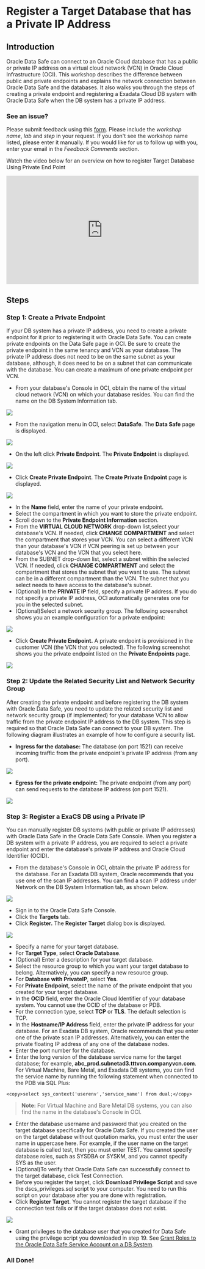 # Register a Target Database that has a Private IP Address

## Introduction
Oracle Data Safe can connect to an Oracle Cloud database that has a public or private IP address on a virtual cloud network (VCN) in Oracle Cloud Infrastructure (OCI). This workshop describes the difference between public and private endpoints and explains the network connection between Oracle Data Safe and the databases. It also walks you through the steps of creating a private endpoint and registering a Exadata Cloud DB system with Oracle Data Safe when the DB system has a private IP address.

### See an issue?
Please submit feedback using this [form](https://apexapps.oracle.com/pls/apex/f?p=133:1:::::P1_FEEDBACK:1). Please include the *workshop name*, *lab* and *step* in your request.  If you don't see the workshop name listed, please enter it manually. If you would like for us to follow up with you, enter your email in the *Feedback Comments* section.

Watch the video below for an overview on how to register Target Database Using Private End Point

<div style="max-width:768px"><div style="position:relative;padding-bottom:56.25%"><iframe id="kaltura_player" src="https://cdnapisec.kaltura.com/p/2171811/sp/217181100/embedIframeJs/uiconf_id/35965902/partner_id/2171811?iframeembed=true&playerId=kaltura_player&entry_id=1_lvgchjas&flashvars[streamerType]=auto&amp;flashvars[localizationCode]=en&amp;flashvars[leadWithHTML5]=true&amp;flashvars[sideBarContainer.plugin]=true&amp;flashvars[sideBarContainer.position]=left&amp;flashvars[sideBarContainer.clickToClose]=true&amp;flashvars[chapters.plugin]=true&amp;flashvars[chapters.layout]=vertical&amp;flashvars[chapters.thumbnailRotator]=false&amp;flashvars[streamSelector.plugin]=true&amp;flashvars[EmbedPlayer.SpinnerTarget]=videoHolder&amp;flashvars[dualScreen.plugin]=true&amp;flashvars[hotspots.plugin]=1&amp;flashvars[Kaltura.addCrossoriginToIframe]=true&amp;&wid=1_hruipd8f" width="768" height="432" allowfullscreen webkitallowfullscreen mozAllowFullScreen allow="autoplay *; fullscreen *; encrypted-media *" sandbox="allow-forms allow-same-origin allow-scripts allow-top-navigation allow-pointer-lock allow-popups allow-modals allow-orientation-lock allow-popups-to-escape-sandbox allow-presentation allow-top-navigation-by-user-activation" frameborder="0" title="Kaltura Player" style="position:absolute;top:0;left:0;width:100%;height:100%"></iframe></div></div>

## Steps

### Step 1: Create a Private Endpoint
If your DB system has a private IP address, you need to create a private endpoint for it prior to registering it with Oracle Data Safe. You can create private endpoints on the Data Safe page in OCI. Be sure to create the private endpoint in the same tenancy and VCN as your database. The private IP address does not need to be on the same subnet as your database, although, it does need to be on a subnet that can communicate with the database. You can create a maximum of one private endpoint per VCN.

- From your database's Console in OCI, obtain the name of the virtual cloud network (VCN) on which your database resides. You can find the name on the DB System Information tab.

![](./images/dbsec/datasafe/register_pe/dbsystem-info.png " ")

- From the navigation menu in OCI, select **DataSafe**. The **Data Safe** page is displayed.

![](./images/dbsec/datasafe/register_pe/login.png " ")

- On the left click **Private Endpoint**. The **Private Endpoint** is displayed.

![](./images/dbsec/datasafe/register_pe/private-endpoint.png " ")

- Click **Create Private Endpoint**. The **Create Private Endpoint** page is displayed.

![](./images/dbsec/datasafe/register_pe/create-pe.png " ")

- In the **Name** field, enter the name of your private endpoint.
- Select the compartment in which you want to store the private endpoint.
- Scroll down to the **Private Endpoint Information** section.
- From the **VIRTUAL CLOUD NETWORK** drop-down list,select your database's VCN. If needed, click **CHANGE COMPARTMENT** and select the compartment that stores your VCN. You can select a different VCN than your database's VCN if VCN peering is set up between your database's VCN and the VCN that you select here.
- From the SUBNET drop-down list, select a subnet within the selected VCN. If needed, click **CHANGE COMPARTMENT** and select the compartment that stores the subnet that you want to use. The subnet can be in a different compartment than the VCN. The subnet that you select needs to have access to the database's subnet.
- (Optional) In the **PRIVATE IP** field, specify a private IP address. If you do not specify a private IP address, OCI automatically generates one for you in the selected subnet.
- (Optional)Select a network security group. The following screenshot shows you an example configuration for a private endpoint:

![](./images/dbsec/datasafe/register_pe/private-endpoint-details.png " ")

- Click **Create Private Endpoint.**
A private endpoint is provisioned in the customer VCN (the VCN that you selected). The following screenshot shows you the private endpoint listed on the **Private Endpoints** page.

![](./images/dbsec/datasafe/register_pe/private-endpoint-view.png " ")

### Step 2: Update the Related Security List and Network Security Group

After creating the private endpoint and before registering the DB system with Oracle Data Safe, you need to update the related security list and network security group (if implemented) for your database VCN to allow traffic from the private endpoint IP address to the DB system. This step is required so that Oracle Data Safe can connect to your DB system. The following diagram illustrates an example of how to configure a security list.

- **Ingress for the database:** The database (on port 1521) can receive incoming traffic from the private endpoint's private IP address (from any port).

![](./images/dbsec/datasafe/register_pe/private-ip-nsg.png " ")

- **Egress for the private endpoint:** The private endpoint (from any port) can send requests to the database IP address (on port 1521).

![](./images/dbsec/datasafe/register_pe/private-ip-nsg2.png " ")

### Step 3: Register a ExaCS DB using a Private IP

You can manually register DB systems (with public or private IP addresses) with Oracle Data Safe in the Oracle Data Safe Console. When you register a DB system with a private IP address, you are required to select a private endpoint and enter the database's private IP address and Oracle Cloud Identifier (OCID).

- From the database's Console in OCI, obtain the private IP address for the database. For an Exadata DB system, Oracle recommends that you use one of the scan IP addresses. You can find a scan IP address under Network on the DB System Information tab, as shown below.

![](./images/dbsec/datasafe/register_pe/exacs-scan-ip.png " ")

- Sign in to the Oracle Data Safe Console.
- Click the **Targets** tab.
- Click **Register.** The **Register Target** dialog box is displayed.

![](./images/dbsec/datasafe/register_pe/register-target.png " ")

- Specify a name for your target database.
- For **Target Type**, select **Oracle Database**.
- (Optional) Enter a description for your target database.
- Select the resource group to which you want your target database to belong. Alternatively, you can specify a new resource group.
- For **Database with PrivateIP**, select **Yes**.
- For **Private Endpoint**, select the name of the private endpoint that you created for your target database.
- In the **OCID** field, enter the Oracle Cloud Identifier of your database system. You cannot use the OCID of the database or PDB.
- For the connection type, select **TCP** or **TLS**. The default selection is TCP.
- In the **Hostname/IP Address** field, enter the private IP address for your database. For an Exadata DB system, Oracle recommends that you enter one of the private scan IP addresses. Alternatively, you can enter the private floating IP address of any one of the database nodes.
- Enter the port number for the database.
- Enter the long version of the database service name for the target database; for example, **abc_prod.subnetad3.tttvcn.companyvcn.com**. For Virtual Machine, Bare Metal, and Exadata DB systems, you can find the service name by running the following statement when connected to the PDB via SQL Plus:

```
<copy>select sys_context('userenv','service_name') from dual;</copy>
```
> **Note:** For Virtual Machine and Bare Metal DB systems, you can also find the name in the database's Console in OCI.

- Enter the database username and password that you created on the target database specifically for Oracle Data Safe. If you created the user on the target database without quotation marks, you must enter the user name in uppercase here. For example, if the user name on the target database is called test, then you must enter TEST.
You cannot specify database roles, such as SYSDBA or SYSKM, and you cannot specify SYS as the user.
- (Optional)To verify that Oracle Data Safe can successfully connect to the target database, click Test Connection.
- Before you register the target, click **Download Privilege Script** and save the dscs_privileges.sql script to your computer. You need to run this script on your database after you are done with registration.
- Click **Register Target**. You cannot register the target database if the connection test fails or if the target database does not exist.

![](./images/dbsec/datasafe/register_pe/target-details.png " ")

- Grant privileges to the database user that you created for Data Safe using the privilege script you downloaded in step 19. See [Grant Roles to the Oracle Data Safe Service Account on a DB System](https://docs.oracle.com/en/cloud/paas/data-safe/udscs/grant-roles-oracle-data-safe-service-account-db-system.html).

### All Done!
